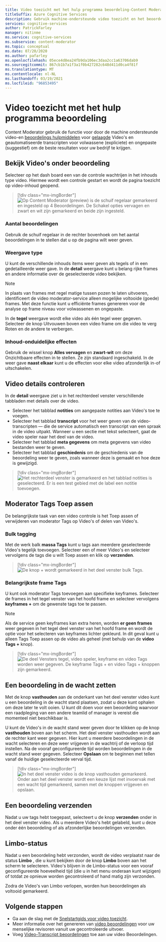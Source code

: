 ```yaml
---
title: Video toezicht met het hulp programma beoordeling-Content Moderator
titleSuffix: Azure Cognitive Services
description: Gebruik machine-ondersteunde video toezicht en het beoordelings programma voor gepaste inhoud
services: cognitive-services
author: PatrickFarley
manager: nitinme
ms.service: cognitive-services
ms.subservice: content-moderator
ms.topic: conceptual
ms.date: 07/20/2020
ms.author: pafarley
ms.openlocfilehash: 05ece4d8ea24fb9da106ec3daa2cc1a63706dab9
ms.sourcegitcommit: 867cb1b7a1f3a1f0b427282c648d411d0ca4f81f
ms.translationtype: MT
ms.contentlocale: nl-NL
ms.lasthandoff: 03/19/2021
ms.locfileid: "96853495"
---
```

# <a name="video-moderation-with-the-review-tool"></a>Video toezicht met het hulp programma beoordeling

Content Moderator gebruik de functie voor door de machine ondersteunde video-en [beoordelings hulpmiddelen](Review-Tool-User-Guide/human-in-the-loop.md) voor [gelaagde](video-moderation-api.md) Video's en geautomatiseerde transcripten voor volwassene (expliciete) en ongepaste (suggestief) om de beste resultaten voor uw bedrijf te krijgen.

## <a name="view-videos-under-review"></a>Bekijk Video's onder beoordeling

Selecteer op het dash board een van de controle wachtrijen in het inhouds type video. Hiermee wordt een controle gestart en wordt de pagina toezicht op video-inhoud geopend.

> [!div class="mx-imgBorder"]
> ![Op Content Moderator (preview) is de schuif regelaar gemarkeerd en ingesteld op 4 Beoordelingen. De Schakel opties vervagen en zwart en wit zijn gemarkeerd en beide zijn ingesteld.](./Review-Tool-User-Guide/images/video-moderation-detailed.png)

### <a name="review-count"></a>Aantal beoordelingen

Gebruik de schuif regelaar in de rechter bovenhoek om het aantal beoordelingen in te stellen dat u op de pagina wilt weer geven.

### <a name="view-type"></a>Weergave type

U kunt de verschillende inhouds items weer geven als tegels of in een gedetailleerde weer gave. In de **detail** weergave kunt u belang rijke frames en andere informatie over de geselecteerde video bekijken. 

> [!NOTE]
> In plaats van frames met regel matige tussen pozen te laten uitvoeren, identificeert de video moderator-service alleen mogelijke voltooide (goede) frames. Met deze functie kunt u efficiënte frames genereren voor de analyse op frame niveau voor volwassenen en ongepaste.

In de **tegel** weergave wordt elke video als één tegel weer gegeven. Selecteer de knop Uitvouwen boven een video frame om die video te verg Roten en de andere te verbergen.

### <a name="content-obscuring-effects"></a>Inhoud-onduidelijke effecten

Gebruik de wissel knop **Alles vervagen** en **zwart-wit** om deze Onzichtbaare effecten in te stellen. Ze zijn standaard ingeschakeld. In de weer gave **naast elkaar** kunt u de effecten voor elke video afzonderlijk in-of uitschakelen.

## <a name="check-video-details"></a>Video details controleren

In de **detail** weergave ziet u in het rechterdeel venster verschillende tabbladen met details over de video.

* Selecteer het tabblad **notities** om aangepaste notities aan Video's toe te voegen.
* Selecteer het tabblad **transcript** voor het weer geven van de video-transcripten &mdash; die de service automatisch een transcript van een spraak in de video uitpakt. Wanneer u een sectie met tekst selecteert, gaat de video speler naar het deel van de video.
* Selecteer het tabblad **meta gegevens** om meta gegevens van video bestanden weer te geven.
* Selecteer het tabblad **geschiedenis** om de geschiedenis van de beoordeling weer te geven, zoals wanneer deze is gemaakt en hoe deze is gewijzigd.

> [!div class="mx-imgBorder"]
> ![Het rechterdeel venster is gemarkeerd en het tabblad notities is geselecteerd. Er is een test gebied met de label een notitie toevoegen.](./Review-Tool-User-Guide/images/video-moderation-video-details.png)

## <a name="apply-moderation-tags"></a>Moderator Tags Toep assen

De belangrijkste taak van een video controle is het Toep assen of verwijderen van moderator Tags op Video's of delen van Video's.

### <a name="bulk-tagging"></a>Bulk tagging

Met de werk balk **massa Tags** kunt u tags aan meerdere geselecteerde Video's tegelijk toevoegen. Selecteer een of meer Video's en selecteer vervolgens de tags die u wilt Toep assen en klik op **verzenden**. 

> [!div class="mx-imgBorder"]
> ![De knop + wordt gemarkeerd in het deel venster bulk Tags.](./Review-Tool-User-Guide/images/video-moderation-bulk-tags.png)


### <a name="key-frame-tagging"></a>Belangrijkste frame Tags

U kunt ook moderator Tags toevoegen aan specifieke keyframes. Selecteer de frames in het tegel venster van het hoofd frame en selecteer vervolgens **keyframes +** om de gewenste tags toe te passen.

> [!NOTE]
> Als de service geen keyframes kan extra heren, worden **er geen frames** weer gegeven in het tegel deel venster van het hoofd frame en wordt de optie voor het selecteren van keyframes lichter gekleurd. In dit geval kunt u alleen Tags Toep assen op de video als geheel (met behulp van de **video Tags +** knop).

> [!div class="mx-imgBorder"]
> ![De deel Vensters tegel, video speler, keyframe en video Tags worden weer gegeven. De keyframe Tags + en video Tags + knoppen zijn gemarkeerd.](./Review-Tool-User-Guide/images/video-moderation-tagging-options.png)

## <a name="put-a-review-on-hold"></a>Een beoordeling in de wacht zetten

Met de knop **vasthouden** aan de onderkant van het deel venster video kunt u een beoordeling in de wacht stand plaatsen, zodat u deze kunt ophalen om deze later te volt ooien. U kunt dit doen voor een beoordeling waarvoor een raadpleging van een andere teamlid of manager is vereist die momenteel niet beschikbaar is. 

U kunt de Video's in de wacht stand weer geven door te klikken op de knop **vasthouden** boven aan het scherm. Het deel venster vasthouden wordt aan de rechter kant weer gegeven. Hier kunt u meerdere beoordelingen in de wacht selecteren en deze weer vrijgeven in de wachtrij of de verloop tijd instellen. Na de vooraf geconfigureerde tijd worden beoordelingen in de wacht stand weer gegeven. Selecteer **Opslaan** om te beginnen met tellen vanaf de huidige geselecteerde verval tijd.

> [!div class="mx-imgBorder"]
> ![In het deel venster video is de knop vasthouden gemarkeerd. Onder aan het deel venster wordt een keuze lijst met invoervak met een wacht tijd gemarkeerd, samen met de knoppen vrijgeven en opslaan.](./Review-Tool-User-Guide/images/video-moderation-hold.png)

## <a name="submit-a-review"></a>Een beoordeling verzenden

Nadat u uw tags hebt toegepast, selecteert u de knop **verzenden** onder in het deel venster video. Als u meerdere Video's hebt gelabeld, kunt u deze onder één beoordeling of als afzonderlijke beoordelingen verzenden.

## <a name="limbo-state"></a>Limbo-status

Nadat u een beoordeling hebt verzonden, wordt de video verplaatst naar de status **Limbo** , die u kunt bekijken door de knop **Limbo** boven aan het scherm te selecteren. Video's blijven in de Limbo-status voor een vooraf geconfigureerde hoeveelheid tijd (die u in het menu onderaan kunt wijzigen) of totdat ze opnieuw worden gecontroleerd of hand matig zijn verzonden.

Zodra de Video's van Limbo verlopen, worden hun beoordelingen als voltooid gemarkeerd.

## <a name="next-steps"></a>Volgende stappen

- Ga aan de slag met de [Snelstartgids voor video toezicht](video-moderation-api.md).
- Meer informatie over het genereren van [video beoordelingen](video-reviews-quickstart-dotnet.md) voor uw menselijke revisoren vanuit uw gecontroleerde uitvoer.
- Voeg [Video-Transcript beoordelingen](video-transcript-reviews-quickstart-dotnet.md) toe aan uw video Beoordelingen.
